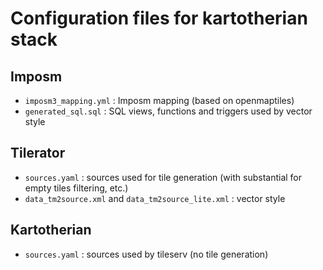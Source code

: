 # Configuration files for kartotherian stack

## Imposm

 * `imposm3_mapping.yml` : Imposm mapping (based on openmaptiles)
 * `generated_sql.sql` : SQL views, functions and triggers used by vector style

## Tilerator

 * `sources.yaml` : sources used for tile generation (with substantial for empty tiles filtering, etc.)
 * `data_tm2source.xml` and `data_tm2source_lite.xml` : vector style 

## Kartotherian
 
 * `sources.yaml` : sources used by tileserv (no tile generation)
